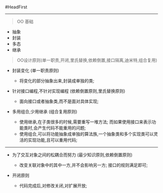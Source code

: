 #HeadFirst

---

> OO 基础

- 抽象
- 封装 
- 多态
- 继承

> OO设计原则(单一职责,开闭,里氏替换,依赖倒置,接口隔离,迪米特,组合复用)

- 封装变化 (单一职责原则)
	- 将变化的部分抽象出来,封装成单独的类;
 
- 针对接口编程,不针对实现编程 (依赖倒置原则,里氏替换原则)
	- 面向接口或者抽象类,而不是面对具体实现;

- 多用组合,少用继承 (组合复用原则)
	- 使用继承,在子类很多的时候,需要重写一堆方法; 而如果使用接口来表示功能类时,会产生代码不能重用的问题; 
	- 使用组合,可以将功能抽象成单独的算法族,一个抽象类和多个实现类可以灵活的实现功能,且可以重用代码;

---

- 为了交互对象之间的松耦合而努力 (最少知识原则,依赖倒置原则)
	- 改变关联对象中的其中一方,并不会影响另一方; 接口的规则满足即可;

- 开闭原则 
	- 代码完成后,对修改关闭,对扩展开放;
